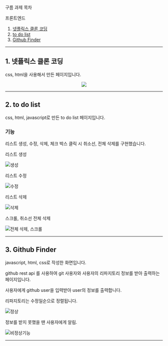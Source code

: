 구름 과제 목차

프론트엔드
1. [넷플릭스 클론 코딩](#1-넷플릭스-클론-코딩)
2. [to do list](#2-to-do-list)
3. [Github Finder](#3-Github-Finder)



---
## 1. 넷플릭스 클론 코딩

css, html을 사용해서 만든 페이지입니다.


<!-- ![넷플릭스](https://github.com/hstla/goorm-project/assets/83001865/0d2928b9-8c11-4cca-99c4-5646000fd959) -->

<div align="center"><img src="https://github.com/hstla/goorm-project/assets/83001865/0d2928b9-8c11-4cca-99c4-5646000fd959"></div>


---
## 2. to do list 

css, html, javascript로 만든 to do list 페이지입니다.

### 기능
리스트 생성, 수정, 삭제, 체크 박스 클릭 시 취소선, 전체 삭제를 구현했습니다.

리스트 생성


![생성](https://github.com/hstla/goorm-project/assets/83001865/1ce96539-b0cf-470d-a795-b8082e7355e8)


리스트 수정

![수정](https://github.com/hstla/goorm-project/assets/83001865/0bc4e68f-b21d-4dbc-b5a0-bf74cde75c05)


리스트 삭제

![삭제](https://github.com/hstla/goorm-project/assets/83001865/bb826bdc-1a47-4adf-80c0-249a4ea54d95)



스크롤, 취소선 전체 삭제 

![전체 삭제, 스크롤](https://github.com/hstla/goorm-project/assets/83001865/a100612d-b629-41ec-9752-70342a8fdd33)


---

## 3. Github Finder

javascript, html, css로 작성한 화면입니다.

github rest api 를 사용하여 git 사용자와 사용자의 리파지토리 정보를 받아 출력하는 페이지입니다.


사용자에게 github user을 입력받아 user의 정보를 출력합니다. 

리파지토리는 수정일순으로 정렬됩니다.

![정상](https://github.com/hstla/goorm-project/assets/83001865/a5f0b43f-c33b-47fc-a9d6-5428e4871358)


정보를 받지 못했을 땐 사용자에게 알림.

![비정상기능](https://github.com/hstla/goorm-project/assets/83001865/dbfa14a9-3d84-440a-ba29-274475542b1c)



---